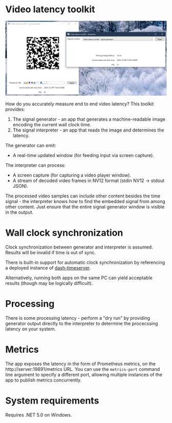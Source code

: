 # Video latency toolkit

![](Screenshot.png)

How do you accurately measure end to end video latency? This toolkit provides:

1. The signal generator - an app that generates a machine-readable image encoding the current wall clock time.
1. The signal interpreter - an app that reads the image and determines the latency.

The generator can emit:

* A real-time updated window (for feeding input via screen capture).

The interpreter can process:

* A screen capture (for capturing a video player window).
* A stream of decoded video frames in NV12 format (stdin NV12 -> stdout JSON).

The processed video samples can include other content besides the time signal - the interpreter knows how to find the embedded signal from among other content. Just ensure that the entire signal generator window is visible in the output.

# Wall clock synchronization

Clock synchronization between generator and interpreter is assumed. Results will be invalid if time is out of sync.

There is built-in support for automatic clock synchronization by referencing a deployed instance of [dash-timeserver](https://github.com/sandersaares/dash-timeserver).

Alternatively, running both apps on the same PC can yield acceptable results (though may be logically difficult).

# Processing

There is some processing latency - perform a "dry run" by providing generator output directly to the interpreter to determine the procecssing latency on your system.

# Metrics

The app exposes the latency in the form of Prometheus metrics, on the http://server:19891/metrics URL. You can use the `metrics-port` command line argument to specify a different port, allowing multiple instances of the app to publish metrics concurrently.

# System requirements

Requires .NET 5.0 on Windows.